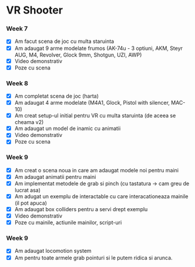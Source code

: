 # VR Shooter

### Week 7

* [x] Am facut scena de joc cu multa staruinta
* [x] Am adaugat 9 arme modelate frumos (AK-74u - 3 optiuni, AKM, Steyr AUG, M4, Revolver, Glock 9mm, Shotgun, UZI, AWP)
* [x] Video demonstrativ 
* [x] Poze cu scena

### Week 8

* [x] Am completat scena de joc (harta)
* [x] Am adaugat 4 arme modelate (M4A1, Glock, Pistol with silencer, MAC-10)
* [x] Am creat setup-ul initial pentru VR cu multa staruinta (de aceea se cheama v2)
* [x] Am adaugat un model de inamic cu animatii
* [x] Video demonstrativ 
* [x] Poze cu scena

### Week 9

* [x] Am creat o scena noua in care am adaugat modele noi pentru maini 
* [x] Am adaugat animatii pentru maini
* [x] Am implementat metodele de grab si pinch (cu tastatura -> cam greu de lucrat asa)
* [x] Am adugat un exemplu de interactable cu care interacationeaza mainile (il pot apuca)
* [x] Am adaugat box colliders pentru a servi drept exemplu
* [x] Video demonstrativ 
* [x] Poze cu mainile, actiunile mainilor, script-uri

### Week 9

* [x] Am adaugat locomotion system
* [x] Am pentru toate armele grab pointuri si le putem ridica si arunca.
